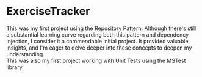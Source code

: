 # ExerciseTracker

This was my first project using the Repository Pattern. Although there's still a substantial learning curve regarding both this pattern and dependency injection, I consider it a commendable initial project. It provided valuable insights, and I'm eager to delve deeper into these concepts to deepen my understanding.  
This was also my first project working with Unit Tests using the MSTest library.
